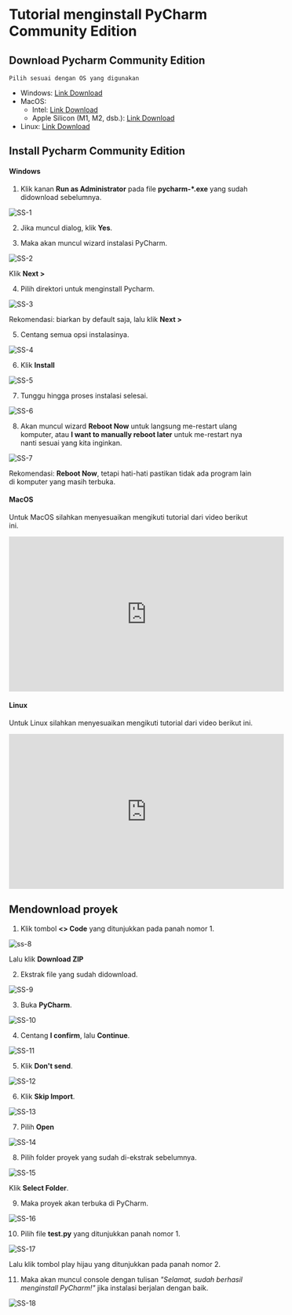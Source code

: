 # Tutorial menginstall PyCharm Community Edition

## Download Pycharm Community Edition
```note
Pilih sesuai dengan OS yang digunakan
```
- Windows: [Link Download](https://www.jetbrains.com/pycharm/download/download-thanks.html?platform=windows&code=PCC)
- MacOS:
    - Intel: [Link Download](https://www.jetbrains.com/pycharm/download/download-thanks.html?platform=mac&code=PCC)
    - Apple Silicon (M1, M2, dsb.): [Link Download](https://www.jetbrains.com/pycharm/download/download-thanks.html?platform=macM1&code=PCC)
- Linux: [Link Download](https://www.jetbrains.com/pycharm/download/download-thanks.html?platform=linux&code=PCC)

## Install Pycharm Community Edition

#### Windows

1. Klik kanan **Run as Administrator** pada file **pycharm-*.exe** yang sudah didownload sebelumnya.

![SS-1](./screenshot/ss-1.png)

2. Jika muncul dialog, klik **Yes**.

3. Maka akan muncul wizard instalasi PyCharm.

![SS-2](./screenshot/ss-2.png)

Klik **Next >**

4. Pilih direktori untuk menginstall Pycharm. 

![SS-3](./screenshot/ss-3.png)

Rekomendasi: biarkan by default saja, lalu klik **Next >**

5. Centang semua opsi instalasinya.

![SS-4](./screenshot/ss-4.png)

6. Klik **Install**

![SS-5](./screenshot/ss-5.png)

7. Tunggu hingga proses instalasi selesai.

![SS-6](./screenshot/ss-6.png)

8. Akan muncul wizard **Reboot Now** untuk langsung me-restart ulang komputer, atau **I want to manually reboot later** untuk me-restart nya nanti sesuai yang kita inginkan.

![SS-7](./screenshot/ss-7.png)

Rekomendasi: **Reboot Now**, tetapi hati-hati pastikan tidak ada program lain di komputer yang masih terbuka.

#### MacOS

Untuk MacOS silahkan menyesuaikan mengikuti tutorial dari video berikut ini.

<iframe width="560" height="315" src="https://www.youtube.com/embed/ZVjQFjOI49c?si=DWeOQ1tzyr03Vgex" title="YouTube video player" frameborder="0" allow="accelerometer; autoplay; clipboard-write; encrypted-media; gyroscope; picture-in-picture; web-share" referrerpolicy="strict-origin-when-cross-origin" allowfullscreen></iframe>

#### Linux

Untuk Linux silahkan menyesuaikan mengikuti tutorial dari video berikut ini.

<iframe width="560" height="315" src="https://www.youtube.com/embed/K8C92DRzLQQ?si=2HvM0vsKbjbxfuQ7" title="YouTube video player" frameborder="0" allow="accelerometer; autoplay; clipboard-write; encrypted-media; gyroscope; picture-in-picture; web-share" referrerpolicy="strict-origin-when-cross-origin" allowfullscreen></iframe>

## Mendownload proyek

1. Klik tombol **<> Code** yang ditunjukkan pada panah nomor 1.

![ss-8](./screenshot/ss-8.png)

Lalu klik **Download ZIP**

2. Ekstrak file yang sudah didownload.

![SS-9](./screenshot/ss-9.png)

3. Buka **PyCharm**.

![SS-10](./screenshot/ss-10.png)

4. Centang **I confirm**, lalu **Continue**.

![SS-11](./screenshot/ss-11.png)

5. Klik **Don't send**.

![SS-12](./screenshot/ss-12.png)

6. Klik **Skip Import**.

![SS-13](./screenshot/ss-13.png)

7. Pilih **Open**

![SS-14](./screenshot/ss-14.png)

8. Pilih folder proyek yang sudah di-ekstrak sebelumnya.

![SS-15](./screenshot/ss-15.png)

Klik **Select Folder**.

9. Maka proyek akan terbuka di PyCharm.

![SS-16](./screenshot/ss-16.png)

10. Pilih file **test.py** yang ditunjukkan panah nomor 1.

![SS-17](./screenshot/ss-17.png)

Lalu klik tombol play hijau yang ditunjukkan pada panah nomor 2.

11. Maka akan muncul console dengan tulisan *"Selamat, sudah berhasil menginstall PyCharm!"* jika instalasi berjalan dengan baik.

![SS-18](./screenshot/ss-18.png)
